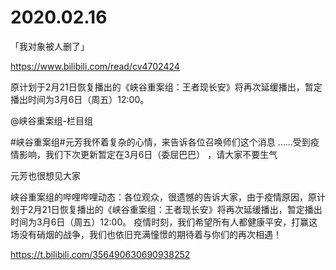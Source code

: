 # 2020.02.16
 
「我对象被人删了」

https://www.bilibili.com/read/cv4702424

 
原计划于2月21日恢复播出的《峡谷重案组：王者现长安》将再次延缓播出，暂定播出时间为3月6日（周五）12:00。

@峡谷重案组-栏目组   

#峡谷重案组#元芳我怀着复杂的心情，来告诉各位召唤师们这个消息 ……受到疫情影响，我们下次更新暂定在3月6日（委屈巴巴） ，请大家不要生气

元芳也很想见大家


峡谷重案组的哔哩哔哩动态：各位观众，很遗憾的告诉大家，由于疫情原因，原计划于2月21日恢复播出的《峡谷重案组：王者现长安》将再次延缓播出，暂定播出时间为3月6日（周五）12:00。
疫情时刻，我们希望所有人都健康平安，打赢这场没有硝烟的战争，我们也依旧充满憧憬的期待着与你们的再次相遇！

https://t.bilibili.com/356490630690938252



